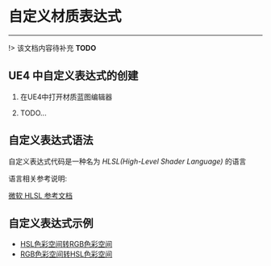 # 自定义材质表达式

---

!> 该文档内容待补充 **TODO**

## UE4 中自定义表达式的创建

1. 在UE4中打开材质蓝图编辑器

2. TODO...

## 自定义表达式语法

自定义表达式代码是一种名为 *HLSL(High-Level Shader Language)* 的语言

语言相关参考说明:

[微软 HLSL 参考文档](https://docs.microsoft.com/zh-cn/windows/win32/direct3dhlsl/dx-graphics-hlsl?redirectedfrom=MSDN)

## 自定义表达式示例

- [HSL色彩空间转RGB色彩空间](/repository/UnrealEngine/HSL色彩空间转RGB色彩空间.md#hsl-色彩空间转-rgb-色彩空间)
- [RGB色彩空间转HSL色彩空间](/repository/UnrealEngine/RGB色彩空间转HSL色彩空间.md#rgb-色彩空间转-hsl-色彩空间)